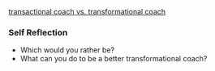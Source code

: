 

[transactional coach vs. transformational coach](https://podcasts.apple.com/us/podcast/culture-builders/id1373079318?i=1000499794472)

### Self Reflection
- Which would you rather be?
- What can you do to be a better transformational coach?
